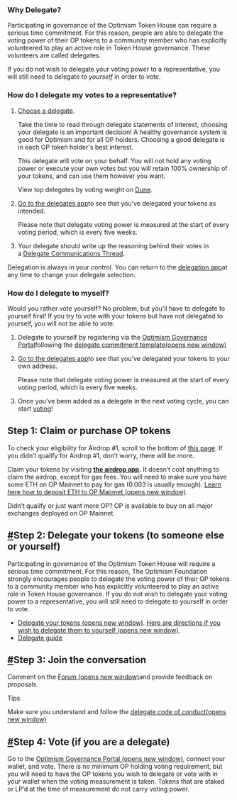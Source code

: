 ### Why Delegate?

Participating in governance of the Optimism Token House can require a serious time commitment. For this reason, people are able to delegate the voting power of their OP tokens to a community member who has explicitly volunteered to play an active role in Token House governance. These volunteers are called delegates.

If you do not wish to delegate your voting power to a representative, you will still need to delegate _to yourself_ in order to vote.

### How do I delegate my votes to a representative?

1. [Choose a delegate](https://app.optimism.io/delegates).
    
    Take the time to read through delegate statements of interest, choosing your delegate is an important decision! A healthy governance system is good for Optimism and for all OP holders. Choosing a good delegate is in each OP token holder's best interest.
    
    This delegate will vote on your behalf. You will not hold any voting power or execute your own votes but you will retain 100% ownership of your tokens, and can use them however you want.
    
    View top delegates by voting weight on [Dune](https://dune.com/optimismfnd/optimism-op-token-house).
    
2. [Go to the delegates app](https://app.optimism.io/delegates)to see that you’ve delegated your tokens as intended.
    
    Please note that delegate voting power is measured at the start of every voting period, which is every five weeks.
    
3. Your delegate should write up the reasoning behind their votes in a [Delegate Communications Thread](https://gov.optimism.io/c/governance/41).
    

Delegation is always in your control. You can return to the [delegation app](https://app.optimism.io/delegates)at any time to change your delegate selection.

### How do I delegate to myself?

Would you rather vote yourself? No problem, but you’ll have to delegate to yourself first! If you try to vote with your tokens but have not delegated to yourself, you will not be able to vote.

1. Delegate to yourself by registering via the [Optimism Governance Portal](https://vote.optimism.io/)following the [delegate commitment template(opens new window)](https://gov.optimism.io/t/delegate-commitments/235)
    
2. [Go to the delegates app](https://app.optimism.io/delegates)to see that you’ve delegated your tokens to your own address.
    
    Please note that delegate voting power is measured at the start of every voting period, which is every five weeks.
    
3. Once you’ve been added as a delegate in the next voting cycle, you can start [voting](https://vote.optimism.io/)!
    

## Step 1: Claim or purchase OP tokens

To check your eligibility for Airdrop #1, scroll to the bottom of [this page](https://app.optimism.io/announcement). If you didn’t qualify for Airdrop #1, don’t worry, there will be more.

Claim your tokens by visiting **[the airdrop app](https://app.optimism.io/airdrop/check).** It doesn’t cost anything to claim the airdrop, except for gas fees. You will need to make sure you have some ETH on OP Mainnet to pay for gas (0.003 is usually enough). [Learn here how to deposit ETH to OP Mainnet (opens new window)](https://help.optimism.io/hc/en-us/sections/4413033248795-Deposit).

Didn’t qualify or just want more OP? OP is available to buy on all major exchanges deployed on OP Mainnet.

## [#](https://community.optimism.io/docs/governance/howto-delegate/#step-2-delegate-your-tokens-to-someone-else-or-yourself)Step 2: Delegate your tokens (to someone else or yourself)

Participating in governance of the Optimism Token House will require a serious time commitment. For this reason, The Optimism Foundation strongly encourages people to delegate the voting power of their OP tokens to a community member who has explicitly volunteered to play an active role in Token House governance. If you do not wish to delegate your voting power to a representative, you will still need to delegate to yourself in order to vote.

- [Delegate your tokens (opens new window)](https://app.optimism.io/delegates). [Here are directions if you wish to delegate them to yourself (opens new window)](https://help.optimism.io/hc/en-us/articles/6296720540955-How-do-I-delegate-to-myself-).
- [Delegate guide](https://community.optimism.io/docs/governance/delegate.html)

## [#](https://community.optimism.io/docs/governance/howto-delegate/#step-3-join-the-conversation)Step 3: Join the conversation

Comment on the [Forum (opens new window)](https://gov.optimism.io/)and provide feedback on proposals.

Tips

Make sure you understand and follow the [delegate code of conduct(opens new window)](https://gov.optimism.io/t/delegate-code-of-conduct/3943)

## [#](https://community.optimism.io/docs/governance/howto-delegate/#step-4-vote-if-you-are-a-delegate)Step 4: Vote (if you are a delegate)

Go to the [Optimism Governance Portal (opens new window)](https://vote.optimism.io/), connect your wallet, and vote. There is no minimum OP holding voting requirement, but you will need to have the OP tokens you wish to delegate or vote with in your wallet when the voting measurement is taken. Tokens that are staked or LP’d at the time of measurement do not carry voting power.